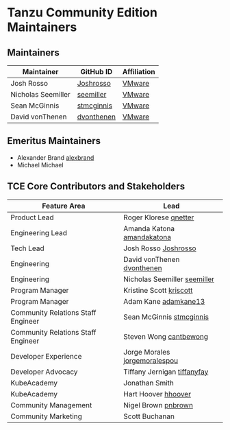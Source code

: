 # Tanzu Community Edition Maintainers

## Maintainers

| Maintainer | GitHub ID | Affiliation |
|------------|-----------|-------------|
|Josh Rosso | [Joshrosso](https://github.com/joshrosso) | [VMware](https://www.github.com/vmware/) |
|Nicholas Seemiller | [seemiller](https://github.com/seemiller) | [VMware](https://www.github.com/vmware/) |
|Sean McGinnis | [stmcginnis](https://github.com/stmcginnis) | [VMware](https://www.github.com/vmware/) |
|David vonThenen | [dvonthenen](https://github.com/dvonthenen) | [VMware](https://www.github.com/vmware/) |

## Emeritus Maintainers

* Alexander Brand [alexbrand](https://github.com/alexbrand)
* Michael Michael

## TCE Core Contributors and Stakeholders

| Feature Area | Lead |
|--------------|------|
| Product Lead | Roger Klorese [qnetter](https://github.com/qnetter) |
|Engineering Lead | Amanda Katona [amandakatona](https://github.com/amandakatona) |
|Tech Lead | Josh Rosso [Joshrosso](https://github.com/joshrosso) |
| Engineering | David vonThenen  [dvonthenen](https://github.com/dvonthenen) |
| Engineering | Nicholas Seemiller [seemiller](https://github.com/seemiller) |
| Program Manager | Kristine Scott [kriscott](https://github.com/kriscott) |
| Program Manager | Adam Kane [adamkane13](https://github.com/adamkane13) |
| Community Relations Staff Engineer | Sean McGinnis [stmcginnis](https://github.com/stmcginnis) |
| Community Relations Staff Engineer | Steven Wong [cantbewong](https://github.com/cantbewong)|
| Developer Experience | Jorge Morales [jorgemoralespou](https://github.com/jorgemoralespou) |
| Developer Advocacy | Tiffany Jernigan [tiffanyfay](https://github.com/tiffanyfay) |
| KubeAcademy | Jonathan Smith |
| KubeAcademy | Hart Hoover [hhoover](https://github.com/hhoover) |
| Community Management | Nigel Brown [pnbrown](https://github.com/pnbrown) |
| Community Marketing | Scott Buchanan |
